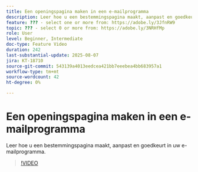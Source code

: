 ```yaml
---
title: Een openingspagina maken in een e-mailprogramma
description: Leer hoe u een bestemmingspagina maakt, aanpast en goedkeurt in uw e-mailprogramma.
feature: ??? - select one or more from: https://adobe.ly/3JfnRW9
topic: ??? - select 0 or more from: https://adobe.ly/3NRHfMp
role: User
level: Beginner, Intermediate
doc-type: Feature Video
duration: 242
last-substantial-update: 2025-08-07
jira: KT-18710
source-git-commit: 543139a4013eedcea421bb7eeebea4bb683957a1
workflow-type: tm+mt
source-wordcount: 42
ht-degree: 0%

---
```



# Een openingspagina maken in een e-mailprogramma

Leer hoe u een bestemmingspagina maakt, aanpast en goedkeurt in uw e-mailprogramma.

>[!VIDEO](https://video.tv.adobe.com/v/3470631/?learn=on&enablevpops)
